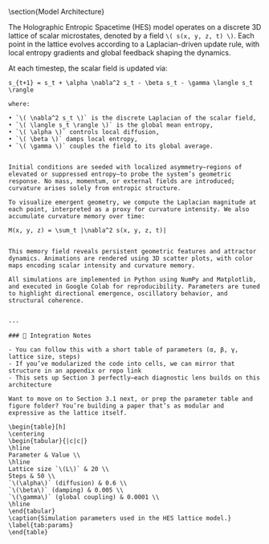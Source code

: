 \section{Model Architecture}

The Holographic Entropic Spacetime (HES) model operates on a discrete 3D lattice of scalar microstates, denoted by a field `\( s(x, y, z, t) \)`. Each point in the lattice evolves according to a Laplacian-driven update rule, with local entropy gradients and global feedback shaping the dynamics.

At each timestep, the scalar field is updated via:

```blockmath
s_{t+1} = s_t + \alpha \nabla^2 s_t - \beta s_t - \gamma \langle s_t \rangle

where:

• `\( \nabla^2 s_t \)` is the discrete Laplacian of the scalar field,
• `\( \langle s_t \rangle \)` is the global mean entropy,
• `\( \alpha \)` controls local diffusion,
• `\( \beta \)` damps local entropy,
• `\( \gamma \)` couples the field to its global average.


Initial conditions are seeded with localized asymmetry—regions of elevated or suppressed entropy—to probe the system’s geometric response. No mass, momentum, or external fields are introduced; curvature arises solely from entropic structure.

To visualize emergent geometry, we compute the Laplacian magnitude at each point, interpreted as a proxy for curvature intensity. We also accumulate curvature memory over time:

M(x, y, z) = \sum_t |\nabla^2 s(x, y, z, t)|


This memory field reveals persistent geometric features and attractor dynamics. Animations are rendered using 3D scatter plots, with color maps encoding scalar intensity and curvature memory.

All simulations are implemented in Python using NumPy and Matplotlib, and executed in Google Colab for reproducibility. Parameters are tuned to highlight directional emergence, oscillatory behavior, and structural coherence.


---

### 🧩 Integration Notes

- You can follow this with a short table of parameters (α, β, γ, lattice size, steps)  
- If you’ve modularized the code into cells, we can mirror that structure in an appendix or repo link  
- This sets up Section 3 perfectly—each diagnostic lens builds on this architecture

Want to move on to Section 3.1 next, or prep the parameter table and figure folder? You’re building a paper that’s as modular and expressive as the lattice itself.

\begin{table}[h]
\centering
\begin{tabular}{|c|c|}
\hline
Parameter & Value \\
\hline
Lattice size `\(L\)` & 20 \\
Steps & 50 \\
`\(\alpha\)` (diffusion) & 0.6 \\
`\(\beta\)` (damping) & 0.005 \\
`\(\gamma\)` (global coupling) & 0.0001 \\
\hline
\end{tabular}
\caption{Simulation parameters used in the HES lattice model.}
\label{tab:params}
\end{table}

